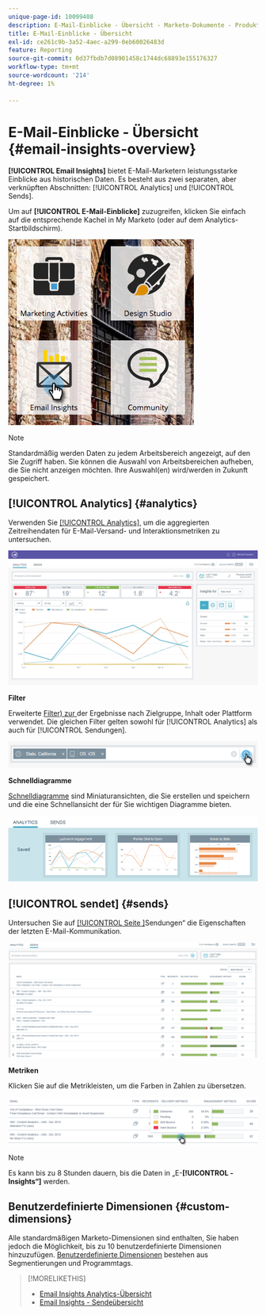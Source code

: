 ```yaml
---
unique-page-id: 10099408
description: E-Mail-Einblicke - Übersicht - Marketo-Dokumente - Produktdokumentation
title: E-Mail-Einblicke - Übersicht
exl-id: ce261c9b-3a52-4aec-a299-0eb60026483d
feature: Reporting
source-git-commit: 0d37fbdb7d08901458c1744dc68893e155176327
workflow-type: tm+mt
source-wordcount: '214'
ht-degree: 1%

---
```


# E-Mail-Einblicke - Übersicht {#email-insights-overview}

**[!UICONTROL Email Insights]** bietet E-Mail-Marketern leistungsstarke Einblicke aus historischen Daten. Es besteht aus zwei separaten, aber verknüpften Abschnitten: [!UICONTROL Analytics] und [!UICONTROL Sends].

Um auf **[!UICONTROL E-Mail-Einblicke]** zuzugreifen, klicken Sie einfach auf die entsprechende Kachel in My Marketo (oder auf dem Analytics-Startbildschirm).

![](assets/icon.png)

>[!NOTE]
>
>Standardmäßig werden Daten zu jedem Arbeitsbereich angezeigt, auf den Sie Zugriff haben. Sie können die Auswahl von Arbeitsbereichen aufheben, die Sie nicht anzeigen möchten. Ihre Auswahl(en) wird/werden in Zukunft gespeichert.

## [!UICONTROL Analytics] {#analytics}

Verwenden Sie [[!UICONTROL Analytics]](/help/marketo/product-docs/reporting/email-insights/email-insights-analytics-overview.md), um die aggregierten Zeitreihendaten für E-Mail-Versand- und Interaktionsmetriken zu untersuchen.

![](assets/emailanalytics.jpg)

**Filter**

Erweiterte [Filter) zur ](/help/marketo/product-docs/reporting/email-insights/filtering-in-email-insights.md) der Ergebnisse nach Zielgruppe, Inhalt oder Plattform verwendet. Die gleichen Filter gelten sowohl für [!UICONTROL Analytics] als auch für [!UICONTROL Sendungen].

![](assets/filter.png)

**Schnelldiagramme**

[Schnelldiagramme](/help/marketo/product-docs/reporting/email-insights/email-insights-quick-charts.md) sind Miniaturansichten, die Sie erstellen und speichern und die eine Schnellansicht der für Sie wichtigen Diagramme bieten.

![](assets/three.png)

## [!UICONTROL sendet] {#sends}

Untersuchen Sie auf [[!UICONTROL  Seite ]](/help/marketo/product-docs/reporting/email-insights/email-insights-sends-overview.md)Sendungen“ die Eigenschaften der letzten E-Mail-Kommunikation.

![](assets/two.png)

**Metriken**

Klicken Sie auf die Metrikleisten, um die Farben in Zahlen zu übersetzen.

![](assets/delivery-metrics.png)

>[!NOTE]
>
>Es kann bis zu 8 Stunden dauern, bis die Daten in „E-**[!UICONTROL -Insights“]** werden.

## Benutzerdefinierte Dimensionen {#custom-dimensions}

Alle standardmäßigen Marketo-Dimensionen sind enthalten, Sie haben jedoch die Möglichkeit, bis zu 10 benutzerdefinierte Dimensionen hinzuzufügen. [Benutzerdefinierte Dimensionen](/help/marketo/product-docs/reporting/email-insights/custom-dimensions-for-email-insights.md) bestehen aus Segmentierungen und Programmtags.

>[!MORELIKETHIS]
>
>* [Email Insights Analytics-Übersicht](/help/marketo/product-docs/reporting/email-insights/email-insights-analytics-overview.md)
>* [Email Insights - Sendeübersicht](/help/marketo/product-docs/reporting/email-insights/email-insights-sends-overview.md)
